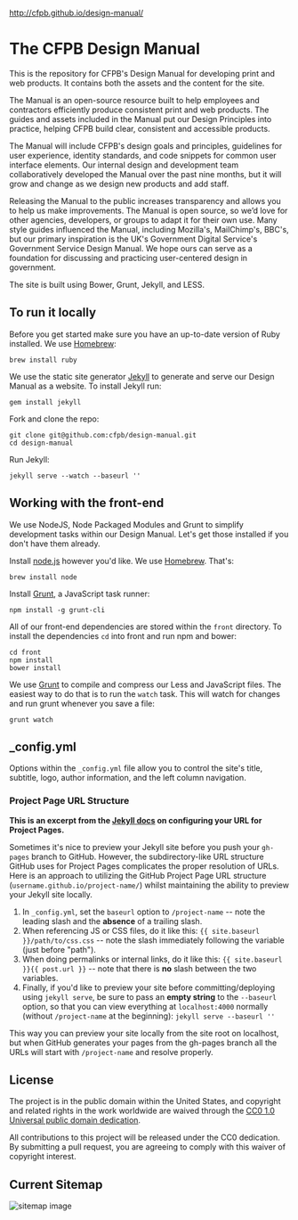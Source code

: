 http://cfpb.github.io/design-manual/  

# The CFPB Design Manual

This is the repository for CFPB's Design Manual for developing print and web products. It contains both the assets and the content for the site. 

The Manual is an open-source resource built to help employees and contractors efficiently produce consistent print and web products. The guides and assets included in the Manual put our Design Principles into practice, helping CFPB build clear, consistent and accessible products. 

The Manual will include CFPB's design goals and principles, guidelines for user experience, identity standards, and code snippets for common user interface elements. Our internal design and development team collaboratively developed the Manual over the past nine months, but it will grow and change as we design new products and add staff.

Releasing the Manual to the public increases transparency and allows you to help us make improvements. The Manual is open source, so we’d love for other agencies, developers, or groups to adapt it for their own use. Many style guides influenced the Manual, including Mozilla's, MailChimp's, BBC's, but our primary inspiration is the UK's Government Digital Service's Government Service Design Manual. We hope ours can serve as a foundation for discussing and practicing user-centered design in government.

The site is built using Bower, Grunt, Jekyll, and LESS.

## To run it locally

Before you get started make sure you have an up-to-date version of Ruby installed. We use [Homebrew](http://brew.sh/):

```
brew install ruby
```

We use the static site generator [Jekyll](http://jekyllrb.com/) to generate and serve our Design Manual as a website. To install Jekyll run:

```
gem install jekyll
```

Fork and clone the repo:

```
git clone git@github.com:cfpb/design-manual.git
cd design-manual
```

Run Jekyll:

```
jekyll serve --watch --baseurl ''
```

## Working with the front-end

We use NodeJS, Node Packaged Modules and Grunt to simplify development tasks within our Design Manual. Let's get those installed if you don't have them already.

Install [node.js](http://nodejs.org/) however you'd like. We use [Homebrew](http://brew.sh/). That's:

```
brew install node
```

Install [Grunt](http://gruntjs.com/), a JavaScript task runner:

```
npm install -g grunt-cli
```

All of our front-end dependencies are stored within the `front` directory. To install the dependencies `cd` into front and run npm and bower:

```
cd front
npm install
bower install
```

We use [Grunt](http://gruntjs.com/) to compile and compress our Less and JavaScript files. The easiest way to do that is to run the `watch` task. This will watch for changes and run grunt whenever you save a file:

```
grunt watch
```

## _config.yml

Options within the `_config.yml` file allow you to control the site's title, subtitle, logo, author information, and the left column navigation.

### Project Page URL Structure

**This is an excerpt from the [Jekyll docs](http://jekyllrb.com/docs/github-pages/) on configuring your URL for Project Pages.**

Sometimes it's nice to preview your Jekyll site before you push your `gh-pages` branch to GitHub. However, the subdirectory-like URL structure GitHub uses for Project Pages complicates the proper resolution of URLs. Here is an approach to utilizing the GitHub Project Page URL structure (`username.github.io/project-name/`) whilst maintaining the ability to preview your Jekyll site locally.

1. In `_config.yml`, set the `baseurl` option to `/project-name` -- note the leading slash and the **absence** of a trailing slash.
2. When referencing JS or CSS files, do it like this: `{{ site.baseurl }}/path/to/css.css` -- note the slash immediately following the variable (just before "path").
3. When doing permalinks or internal links, do it like this: `{{ site.baseurl }}{{ post.url }}` -- note that there is **no** slash between the two variables.
4. Finally, if you'd like to preview your site before committing/deploying using `jekyll serve`, be sure to pass an **empty string** to the `--baseurl` option, so that you can view everything at `localhost:4000` normally (without `/project-name` at the beginning): `jekyll serve --baseurl ''`

This way you can preview your site locally from the site root on localhost, but when GitHub generates your pages from the gh-pages branch all the URLs will start with `/project-name` and resolve properly.

## License

The project is in the public domain within the United States, and
copyright and related rights in the work worldwide are waived through
the [CC0 1.0 Universal public domain dedication][CC0].

All contributions to this project will be released under the CC0
dedication. By submitting a pull request, you are agreeing to comply
with this waiver of copyright interest.

[CC0]: http://creativecommons.org/publicdomain/zero/1.0/

## Current Sitemap

![sitemap image](https://raw2.github.com/dezzie/design-manual/gh-pages/assets/img/design_manual_sitemap.png)

